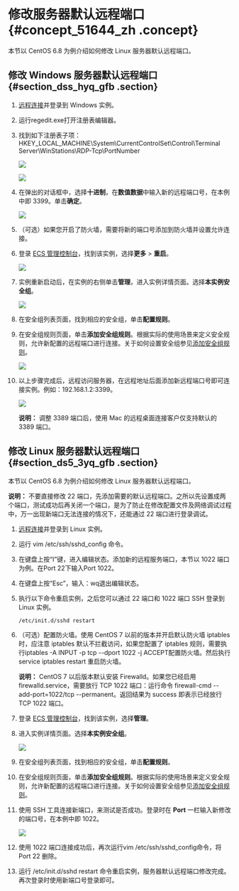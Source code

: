 # 修改服务器默认远程端口 {#concept_51644_zh .concept}

本节以 CentOS 6.8 为例介绍如何修改 Linux 服务器默认远程端口。

## 修改 Windows 服务器默认远程端口 {#section_dss_hyq_gfb .section}

1.   [远程连接](../../../../intl.zh-CN/用户指南/连接实例/使用软件连接Windows实例.md#)并登录到 Windows 实例。
2.  运行regedit.exe打开注册表编辑器。
3.  找到如下注册表子项：HKEY\_LOCAL\_MACHINE\\System\\CurrentControlSet\\Control\\Terminal Server\\WinStations\\RDP-Tcp\\PortNumber

    ![](images/12757_zh-CN_source.png)

    ![](images/12758_zh-CN_source.png)

4.  在弹出的对话框中，选择**十进制**，在**数值数据**中输入新的远程端口号，在本例中即 3399。单击**确定**。

    ![](images/12759_zh-CN_source.png)

5.  （可选）如果您开启了防火墙，需要将新的端口号添加到防火墙并设置允许连接。
6.  登录 [ECS 管理控制台](https://ecs.console.aliyun.com/#/home)，找到该实例，选择**更多** \> **重启**。

    ![](images/12760_zh-CN_source.png)

7.  实例重新启动后，在实例的右侧单击**管理**，进入实例详情页面。选择**本实例安全组**。

    ![](images/12761_zh-CN_source.png)

8.  在安全组列表页面，找到相应的安全组，单击**配置规则**。
9.  在安全组规则页面，单击**添加安全组规则**。根据实际的使用场景来定义安全规则，允许新配置的远程端口进行连接。关于如何设置安全组参见[添加安全组规则](../../../../intl.zh-CN/用户指南/安全组/添加安全组规则.md#)。

    ![](images/12762_zh-CN_source.png)

10. 以上步骤完成后，远程访问服务器，在远程地址后面添加新远程端口号即可连接实例。例如：192.168.1.2:3399。

    ![](images/12763_zh-CN_source.png)

    **说明：** 调整 3389 端口后，使用 Mac 的远程桌面连接客户仅支持默认的 3389 端口。


## 修改 Linux 服务器默认远程端口 {#section_ds5_3yq_gfb .section}

本节以 CentOS 6.8 为例介绍如何修改 Linux 服务器默认远程端口。

**说明：** 不要直接修改 22 端口，先添加需要的默认远程端口。之所以先设置成两个端口，测试成功后再关闭一个端口，是为了防止在修改配置文件及网络调试过程中，万一出现新端口无法连接的情况下，还能通过 22 端口进行登录调试。

1.  [远程连接](../../../../intl.zh-CN/用户指南/连接实例/使用软件连接Windows实例.md#)并登录到 Linux 实例。
2.  运行 vim /etc/ssh/sshd\_config 命令。
3.  在键盘上按“I”键，进入编辑状态。添加新的远程服务端口，本节以 1022 端口为例。在Port 22下输入Port 1022。
4.  在键盘上按“Esc”，输入：wq退出编辑状态。
5.  执行以下命令重启实例，之后您可以通过 22 端口和 1022 端口 SSH 登录到 Linux 实例。

    ```
    /etc/init.d/sshd restart
    ```

6.  （可选）配置防火墙。使用 CentOS 7 以前的版本并开启默认防火墙 iptables 时，应注意 iptables 默认不拦截访问，如果您配置了 iptables 规则，需要执行iptables -A INPUT -p tcp --dport 1022 -j ACCEPT配置防火墙。然后执行service iptables restart 重启防火墙。

    **说明：** CentOS 7 以后版本默认安装 Firewalld。如果您已经启用 firewalld.service，需要放行 TCP 1022 端口：运行命令 firewall-cmd --add-port=1022/tcp --permanent。返回结果为 success 即表示已经放行 TCP 1022 端口。

7.  登录 [ECS 管理控制台](https://ecs.console.aliyun.com/#/home)，找到该实例，选择**管理**。
8.  进入实例详情页面。选择**本实例安全组**。

    ![](images/12764_zh-CN_source.png)

9.  在安全组列表页面，找到相应的安全组，单击**配置规则**。
10. 在安全组规则页面，单击**添加安全组规则**。根据实际的使用场景来定义安全规则，允许新配置的远程端口进行连接。关于如何设置安全组参见[添加安全组规则](../../../../intl.zh-CN/用户指南/安全组/添加安全组规则.md#)。
11. 使用 SSH 工具连接新端口，来测试是否成功。登录时在 **Port** 一栏输入新修改的端口号，在本例中即 1022。

    ![](images/12765_zh-CN_source.png)

12. 使用 1022 端口连接成功后，再次运行vim /etc/ssh/sshd\_config命令，将 Port 22 删除。
13. 运行 /etc/init.d/sshd restart 命令重启实例，服务器默认远程端口修改完成。再次登录时使用新端口号登录即可。

